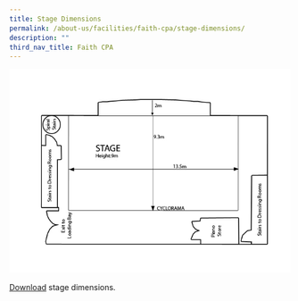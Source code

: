 ```yaml
---
title: Stage Dimensions
permalink: /about-us/facilities/faith-cpa/stage-dimensions/
description: ""
third_nav_title: Faith CPA
---
```

![](/images/CPA%20Stage.jpeg)

[Download](/images/CPA%20Stage.jpeg)&nbsp;stage dimensions.